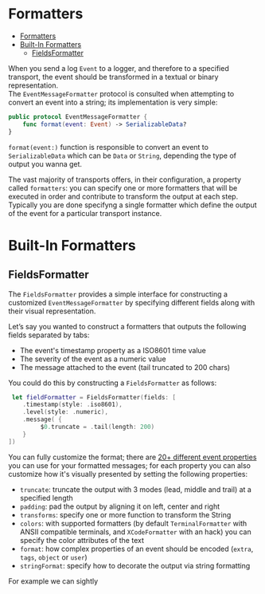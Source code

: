 # Formatters

- [Formatters](#formatters)
- [Built-In Formatters](#built-in-formatters)
  - [FieldsFormatter](#fieldsformatter)

When you send a log `Event` to a logger, and therefore to a specified transport, the event should be transformed in a textual or binary representation.  
The `EventMessageFormatter` protocol is consulted when attempting to convert an event into a string; its implementation is very simple:

```swift
public protocol EventMessageFormatter {
    func format(event: Event) -> SerializableData?   
}
```

`format(event:)` function is responsible to convert an event to `SerializableData` which can be `Data` or `String`, depending the type of output you wanna get.

The vast majority of transports offers, in their configuration, a property called `formatters`: you can specify one or more formatters that will be executed in order and contribute to transform the output at each step.  
Typically you are done specifyng a single formatter which define the output of the event for a particular transport instance.  

# Built-In Formatters

## FieldsFormatter

The `FieldsFormatter` provides a simple interface for constructing a customized `EventMessageFormatter` by specifying different fields along with their visual representation.

Let’s say you wanted to construct a formatters that outputs the following fields separated by tabs:

- The event's timestamp property as a ISO8601 time value
- The severity of the event as a numeric value
- The message attached to the event (tail truncated to 200 chars)

You could do this by constructing a `FieldsFormatter` as follows:

```swift
 let fieldFormatter = FieldsFormatter(fields: [
    .timestamp(style: .iso8601),
    .level(style: .numeric),
    .message( {
         $0.truncate = .tail(length: 200)
    }
])
```

You can fully customize the format; there are [20+ different event properties](https://github.com/malcommac/Glider/blob/main/Glider/Sources/Formatters/FieldsFormatter/FieldsFormatter%2BField.swift) you can use for your formatted messages; for each property you can also customize how it's visually presented by setting the following properties:

- `truncate`: truncate the output with 3 modes (lead, middle and trail) at a specified length
- `padding`: pad the output by aligning it on left, center and right
- `transforms`: specify one or more function to transform the String
- `colors`: with supported formatters (by default `TerminalFormatter` with ANSII compatible terminals, and `XCodeFormatter` with an hack) you can specify the color attributes of the text
- `format`: how complex properties of an event should be encoded (`extra`, `tags`, `object` or `user`)
- `stringFormat`: specify how to decorate the output via string formatting

For example we can sightly 